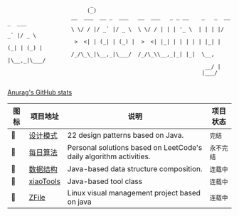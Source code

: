 ```config
                          _                                                    
                         (_)                                                    
                    __  ___  __ _  ___   __  ___   _ _ __    _   _  __ _  ___  
                    \ \/ / |/ _` |/ _ \  \ \/ / | | | '_ \  | | | |/ _` |/ _ \ 
                     >  <| | (_| | (_) |  >  <| |_| | | | | | |_| | (_| | (_) |
                    /_/\_\_|\__,_|\___/  /_/\_\\__,_|_| |_|  \__, |\__,_|\___/ 
                                                              __/ |            
                                                             |___/             
                                                             
```

[Anurag's GitHub stats](https://github-readme-stats.vercel.app/api?username=xiaoxunyao)



| 图标 | 项目地址                                                   | 说明 |   项目状态   |
| -------- | ---------------------------------------------------------- | ---------- | ---------- |
| 🎒 | [设计模式](https://github.com/xiaoxunyao/design-patterns) | 22 design patterns based on Java. |`完结`|
| 🧮 | [每日算法](https://github.com/xiaoxunyao/daily-algorithm) | Personal solutions based on LeetCode's daily algorithm activities. |`永不完结`|
| 🧱 | [数据结构](https://github.com/xiaoxunyao/data-structure)  | Java-based data structure composition. |`连载中`|
| 🧰 | [xiaoTools](https://github.com/xiaoxunyao/xiaoTools)  | Java-based tool class |`连载中`|
| 🧂 | [ZFile](https://github.com/xiaoxunyao/ZFile)  | Linux visual management project based on java |`连载中`|
